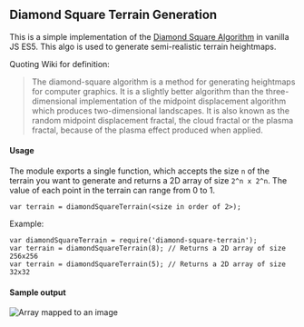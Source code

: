 ## Diamond Square Terrain Generation

This is a simple implementation of the [Diamond Square Algorithm](https://en.wikipedia.org/wiki/Diamond-square_algorithm) in vanilla JS ES5. This algo is used to generate semi-realistic terrain heightmaps. 

Quoting Wiki for definition:

> The diamond-square algorithm is a method for generating heightmaps for computer graphics. It is a slightly better algorithm than the three-dimensional implementation of the midpoint displacement algorithm which produces two-dimensional landscapes. It is also known as the random midpoint displacement fractal, the cloud fractal or the plasma fractal, because of the plasma effect produced when applied.

#### Usage

The module exports a single function, which accepts the size `n` of the terrain you want to generate and returns a 2D array of size `2^n x 2^n`. The value of each point in the terrain can range from 0 to 1.

```
var terrain = diamondSquareTerrain(<size in order of 2>);
```

Example:

```
var diamondSquareTerrain = require('diamond-square-terrain');
var terrain = diamondSquareTerrain(8); // Returns a 2D array of size 256x256
var terrain = diamondSquareTerrain(5); // Returns a 2D array of size 32x32
```

#### Sample output

![Array mapped to an image](https://cloud.githubusercontent.com/assets/304605/12910178/1ab089d0-cf2e-11e5-9a01-28656919522e.png "Array mapped to an image")
